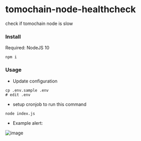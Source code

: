 # tomochain-node-healthcheck
check if tomochain node is slow 
### Install
Required: NodeJS 10
```
npm i
```

### Usage
- Update configuration
```
cp .env.sample .env
# edit .env
```
- setup cronjob to run this command
```
node index.js
```

- Example alert:

![image](https://user-images.githubusercontent.com/17243442/83495687-3d865780-a4e2-11ea-9d51-a194ad85a953.png)
